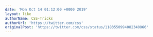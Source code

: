 ```yaml
---
date: 'Mon Oct 14 01:12:00 +0000 2019'
layout: like
authorName: CSS-Tricks
authorUrl: 'https://twitter.com/css'
originalPost: 'https://twitter.com/css/status/1183550994082340866'
---
```

